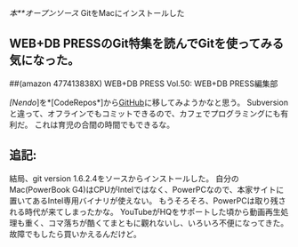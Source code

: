 *本**オープンソース* GitをMacにインストールした
## WEB+DB PRESSのGit特集を読んでGitを使ってみる気になった。
 ##(amazon 477413838X)  WEB+DB PRESS Vol.50: WEB+DB PRESS編集部

*[Nendo*]を*[CodeRepos*]から[GitHub](http://github.com/)に移してみようかなと思う。
Subversionと違って、オフラインでもコミットできるので、カフェでプログラミングにも有利だ。
これは育児の合間の時間でもできるな。

## 追記:
結局、git version 1.6.2.4をソースからインストールした。
自分のMac(PowerBook G4)はCPUがIntelではなく、PowerPCなので、本家サイトに置いてあるIntel専用バイナリが使えない。
もうそろそろ、PowerPCは取り残される時代が来てしまったかな。
YouTubeがHQをサポートした頃から動画再生処理も重く、コマ落ちが酷くてまともに觀れないし、いろいろ不便になってきた。
故障でもしたら買いかえるんだけど。
